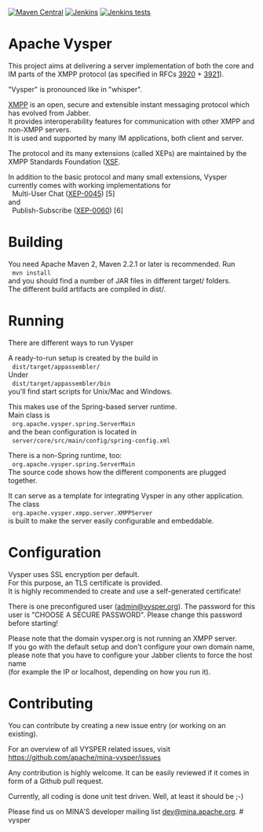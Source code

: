 [![Maven Central](https://img.shields.io/maven-central/v/org.apache.vysper/vysper-parent)](https://search.maven.org/search?q=g:org.apache.vysper%20AND%20a:vysper-parent&core=gav)
[![Jenkins](https://img.shields.io/jenkins/build/https/builds.apache.org/Vysper)](https://builds.apache.org/job/Vysper/)
[![Jenkins tests](https://img.shields.io/jenkins/tests/https/builds.apache.org/Vysper?compact_message&failed_label=failed&passed_label=passed&skipped_label=skipped)](https://builds.apache.org/job/Vysper/)

# Apache Vysper

This project aims at delivering a server implementation of both the core and IM parts of the XMPP protocol 
(as specified in RFCs [3920](http://www.ietf.org/rfc/rfc3920.txt) + [3921](http://www.ietf.org/rfc/rfc3921.txt)).

"Vysper" is pronounced like in "whisper".

[XMPP](http://en.wikipedia.org/wiki/XMPP) is an open, secure and extensible instant messaging protocol which has evolved from Jabber.  
It provides interoperability features for communication with other XMPP and non-XMPP servers.  
It is used and supported by many IM applications, both client and server.  

The protocol and its many extensions (called XEPs) are maintained by the XMPP Standards Foundation ([XSF](http://www.xmpp.org/).

In addition to the basic protocol and many small extensions, Vysper currently comes with working implementations for  
&nbsp;&nbsp;Multi-User Chat ([XEP-0045](http://xmpp.org/extensions/xep-0045.html)) [5]  
and  
&nbsp;&nbsp;Publish-Subscribe ([XEP-0060](http://xmpp.org/extensions/xep-0060.html)) [6] 

# Building 

You need Apache Maven 2, Maven 2.2.1 or later is recommended. Run  
&nbsp;&nbsp;`mvn install`  
and you should find a number of JAR files in different target/ folders.  
The different build artifacts are compiled in dist/.  

# Running

There are different ways to run Vysper

A ready-to-run setup is created by the build in  
&nbsp;&nbsp;`dist/target/appassembler/`  
Under  
&nbsp;&nbsp;`dist/target/appassembler/bin`  
you'll find start scripts for Unix/Mac and Windows.

This makes use of the Spring-based server runtime.  
Main class is  
&nbsp;&nbsp;`org.apache.vysper.spring.ServerMain`  
and the bean configuration is located in  
&nbsp;&nbsp;`server/core/src/main/config/spring-config.xml`

There is a non-Spring runtime, too:  
&nbsp;&nbsp;`org.apache.vysper.spring.ServerMain`  
The source code shows how the different components are plugged together.

It can serve as a template for integrating Vysper in any other application.  
The class  
&nbsp;&nbsp;`org.apache.vysper.xmpp.server.XMPPServer`  
is built to make the server easily configurable and embeddable.
  
# Configuration

Vysper uses SSL encryption per default.  
For this purpose, an TLS certificate is provided.  
It is highly recommended to create and use a self-generated certificate!

There is one preconfigured user (admin@vysper.org). The password for this  
user is "CHOOSE A SECURE PASSWORD". Please change this password before starting!

Please note that the domain vysper.org is not running an XMPP server.  
If you go with the default setup and don't configure your own domain name,  
please note that you have to configure your Jabber clients to force the host name  
(for example the IP or localhost, depending on how you run it).

# Contributing

You can contribute by creating a new issue entry (or working on an existing).  

For an overview of all VYSPER related issues, visit https://github.com/apache/mina-vysper/issues

Any contribution is highly welcome. It can be easily reviewed if it comes in form of a Github pull request.  

Currently, all coding is done unit test driven. Well, at least it should be ;-)

Please find us on MINA'S developer mailing list dev@mina.apache.org. # vysper
